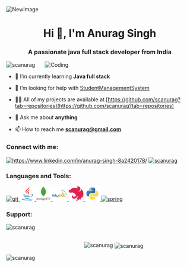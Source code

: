 <img src="https://c0.wallpaperflare.com/preview/111/43/764/code-coder-codes-coding.jpg" alt="NewImage" width="10000" height="200">
<h1 align="center">Hi 👋, I'm Anurag Singh</h1>
<h3 align="center">A passionate java full stack developer from India</h3>
<img align="right" alt="Coding" width="400" src="https://media.tenor.com/rePDfDWO3XoAAAAd/hacking.gif">

<p align="left"> <img src="https://komarev.com/ghpvc/?username=scanurag&label=Profile%20views&color=0e75b6&style=flat" alt="scanurag" /> </p>

- 🌱 I’m currently learning **Java full stack**

- 🤝 I’m looking for help with [StudentManagementSystem](https://github.com/scanurag/StudentManagementSystem)

- 👨‍💻 All of my projects are available at [https://github.com/scanurag?tab=repositories](https://github.com/scanurag?tab=repositories)

- 💬 Ask me about **anything**

- 📫 How to reach me **scanurag@gmail.com**

<h3 align="left">Connect with me:</h3>
<p align="left">
<a href="https://linkedin.com/in/https://www.linkedin.com/in/anurag-singh-8a2420178/" target="blank"><img align="center" src="https://raw.githubusercontent.com/rahuldkjain/github-profile-readme-generator/master/src/images/icons/Social/linked-in-alt.svg" alt="https://www.linkedin.com/in/anurag-singh-8a2420178/" height="30" width="40" /></a>
<a href="https://www.leetcode.com/scanurag" target="blank"><img align="center" src="https://raw.githubusercontent.com/rahuldkjain/github-profile-readme-generator/master/src/images/icons/Social/leet-code.svg" alt="scanurag" height="30" width="40" /></a>
</p>

<h3 align="left">Languages and Tools:</h3>
<p align="left"> <a href="https://git-scm.com/" target="_blank" rel="noreferrer"> <img src="https://www.vectorlogo.zone/logos/git-scm/git-scm-icon.svg" alt="git" width="40" height="40"/> </a> <a href="https://www.java.com" target="_blank" rel="noreferrer"> <img src="https://raw.githubusercontent.com/devicons/devicon/master/icons/java/java-original.svg" alt="java" width="40" height="40"/> </a> <a href="https://www.mongodb.com/" target="_blank" rel="noreferrer"> <img src="https://raw.githubusercontent.com/devicons/devicon/master/icons/mongodb/mongodb-original-wordmark.svg" alt="mongodb" width="40" height="40"/> </a> <a href="https://www.mysql.com/" target="_blank" rel="noreferrer"> <img src="https://raw.githubusercontent.com/devicons/devicon/master/icons/mysql/mysql-original-wordmark.svg" alt="mysql" width="40" height="40"/> </a> <a href="https://nestjs.com/" target="_blank" rel="noreferrer"> <img src="https://raw.githubusercontent.com/devicons/devicon/master/icons/nestjs/nestjs-plain.svg" alt="nestjs" width="40" height="40"/> </a> <a href="https://www.python.org" target="_blank" rel="noreferrer"> <img src="https://raw.githubusercontent.com/devicons/devicon/master/icons/python/python-original.svg" alt="python" width="40" height="40"/> </a> <a href="https://spring.io/" target="_blank" rel="noreferrer"> <img src="https://www.vectorlogo.zone/logos/springio/springio-icon.svg" alt="spring" width="40" height="40"/> </a> </p>

<h3 align="left">Support:</h3>
<p><a href="https://www.buymeacoffee.com/scanurag"> <img align="left" src="https://cdn.buymeacoffee.com/buttons/v2/default-yellow.png" height="50" width="210" alt="scanurag" /></a></p><br><br>

<p><img align="left" src="https://github-readme-stats.vercel.app/api/top-langs?username=scanurag&show_icons=true&locale=en&layout=compact" alt="scanurag" /></p>

<p>&nbsp;<img align="center" src="https://github-readme-stats.vercel.app/api?username=scanurag&show_icons=true&locale=en" alt="scanurag" /></p>

<p><img align="center" src="https://github-readme-streak-stats.herokuapp.com/?user=scanurag&" alt="scanurag" /></p>
